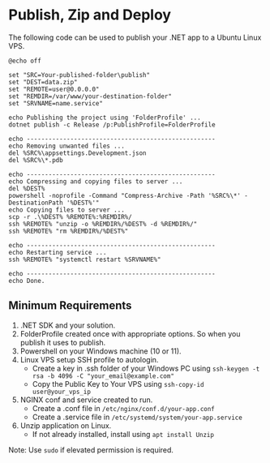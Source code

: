 # Publish, Zip and Deploy
The following code can be used to publish your .NET app to a Ubuntu Linux VPS.

```
@echo off

set "SRC=Your-published-folder\publish"
set "DEST=data.zip"
set "REMOTE=user@0.0.0.0"
set "REMDIR=/var/www/your-destination-folder"
set "SRVNAME=name.service"

echo Publishing the project using 'FolderProfile' ...
dotnet publish -c Release /p:PublishProfile=FolderProfile

echo ----------------------------------------------------
echo Removing unwanted files ...
del %SRC%\appsettings.Development.json
del %SRC%\*.pdb

echo ----------------------------------------------------
echo Compressing and copying files to server ...
del %DEST%
powershell -noprofile -Command "Compress-Archive -Path '%SRC%\*' -DestinationPath '%DEST%'"
echo Copying files to server ...
scp -r .\%DEST% %REMOTE%:%REMDIR%/
ssh %REMOTE% "unzip -o %REMDIR%/%DEST% -d %REMDIR%/"
ssh %REMOTE% "rm %REMDIR%/%DEST%"

echo ----------------------------------------------------
echo Restarting service ...
ssh %REMOTE% "systemctl restart %SRVNAME%"

echo ----------------------------------------------------
echo Done.
```

## Minimum Requirements
1. .NET SDK and your solution.
2. FolderProfile created once with appropriate options. So when you publish it uses to publish.
3. Powershell on your Windows machine (10 or 11).
4. Linux VPS setup SSH profile to autologin.
   - Create a key in .ssh folder of your Windows PC using `ssh-keygen -t rsa -b 4096 -C "your_email@example.com"`
   - Copy the Public Key to Your VPS using `ssh-copy-id user@your_vps_ip`
6. NGINX conf and service created to run.
   - Create a .conf file in `/etc/nginx/conf.d/your-app.conf`
   - Create a .service file in `/etc/systemd/system/your-app.service`
8. Unzip application on Linux.
   - If not already installed, install using `apt install Unzip`

Note: Use `sudo` if elevated permission is required.
     
